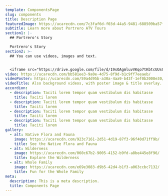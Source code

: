 ```yaml
---
template: ComponentsPage
slug: components
title: Description Page
featuredImage: https://ucarecdn.com/7c3faf6d-f03d-44a5-9481-688509ba57fd/
subtitle: Learn more about Portrero ATV Tours
section1: |-
  ## Portrero's Story

  Portrero's Story
section2: >-
  ## You can use videos, images and text.


  <iframe src="https://drive.google.com/file/d/19sOAgmluvVKqo7tKbtcUUsGdtBG-e0Xq/preview" width="640" height="480" allow="autoplay"></iframe>
video: https://ucarecdn.com/bb581ee3-9a0e-4d75-8f9d-b1c9ff7eeaeb/
videoPoster: https://ucarecdn.com/59a4d95b-a30a-4aa9-b43f-1ef0b2008e30/
videoTitle: Also background videos, with poster image & title overlay.
accordion:
  - description: Taciti lorem tempor quam vestibulum dis habitasse
    title: Taciti lorem
  - description: Taciti lorem tempor quam vestibulum dis habitasse
    title: Taciti lorem
  - description: Taciti lorem tempor quam vestibulum dis habitasse
    title: Taciti lorem
  - description: Taciti lorem tempor quam vestibulum dis habitasse
    title: Taciti lorem
gallery:
  - alt: Native Flora and Fauna
    image: https://ucarecdn.com/923c7161-2d51-4d19-87f3-96f40d71ff9b/
    title: See the Native Flora and Fauna
  - alt: Wilderness
    image: https://ucarecdn.com/060c67b2-9005-4152-b9fd-a8be445e8f96/
    title: Explore the Wilderness
  - alt: Whole Family
    image: https://ucarecdn.com/e69e3083-d9b5-42d4-b1f3-a063ccbc7132/
    title: Fun for the Whole Family
meta:
  description: This is a meta description.
  title: Components Page
---
```


